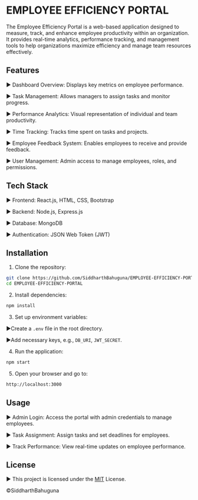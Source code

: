
# EMPLOYEE EFFICIENCY PORTAL


The Employee Efficiency Portal is a web-based application designed to measure, track, and enhance employee productivity within an organization. It provides real-time analytics, performance tracking, and management tools to help organizations maximize efficiency and manage team resources effectively.


## Features
▶ Dashboard Overview: Displays key metrics on employee performance.

▶ Task Management: Allows managers to assign tasks and monitor progress.

▶ Performance Analytics: Visual representation of individual and team productivity.

▶ Time Tracking: Tracks time spent on tasks and projects.

▶ Employee Feedback System: Enables employees to receive and provide feedback.

▶ User Management: Admin access to manage employees, roles, and permissions.

## Tech Stack
▶ Frontend: React.js, HTML, CSS, Bootstrap

▶ Backend: Node.js, Express.js

▶ Database: MongoDB

▶ Authentication: JSON Web Token (JWT)

## Installation

1. Clone the repository:

```bash
git clone https://github.com/SiddharthBahuguna/EMPLOYEE-EFFICIENCY-PORTAL.git
cd EMPLOYEE-EFFICIENCY-PORTAL

```

2. Install dependencies:

```bash
npm install

```
3. Set up environment variables:

▶Create a ```.env``` file in the root directory.

▶Add necessary keys, e.g., ```DB_URI```, ```JWT_SECRET```.

4. Run the application:
```bash
npm start

```

5. Open your browser and go to:
```bash
http://localhost:3000

```

## Usage
▶ Admin Login: Access the portal with admin credentials to manage employees.

▶ Task Assignment: Assign tasks and set deadlines for employees.

▶ Track Performance: View real-time updates on employee performance.
## License

▶ This project is licensed under the [MIT](https://choosealicense.com/licenses/mit/) License.

©SiddharthBahuguna 